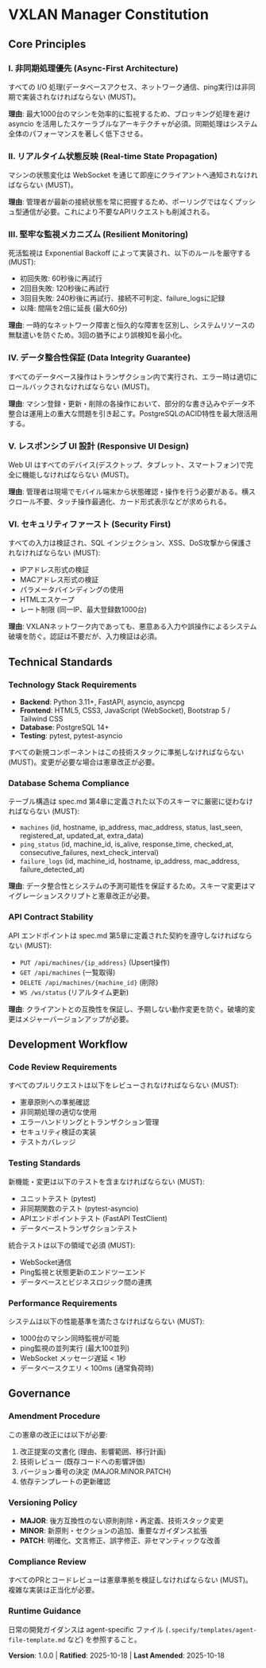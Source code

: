 # VXLAN Manager Constitution

<!--
Sync Impact Report:
- Version change: [none] → 1.0.0
- Initial constitution creation based on spec.md
- Modified principles: N/A (initial creation)
- Added sections: All core principles, Technical Standards, Development Workflow, Governance
- Removed sections: N/A
- Templates requiring updates:
  ✅ .specify/templates/plan-template.md (updated - Constitution Check section with concrete compliance criteria)
  ✅ .specify/templates/spec-template.md (updated - Added Non-Functional Requirements section)
  ✅ .specify/templates/tasks-template.md (updated - Enhanced Foundational phase with constitution-compliant tasks)
  ✅ .specify/templates/checklist-template.md (no changes required - generic template)
- Follow-up TODOs: None
-->

## Core Principles

### I. 非同期処理優先 (Async-First Architecture)

すべての I/O 処理(データベースアクセス、ネットワーク通信、ping実行)は非同期で実装されなければならない (MUST)。

**理由**: 最大1000台のマシンを効率的に監視するため、ブロッキング処理を避け asyncio を活用したスケーラブルなアーキテクチャが必須。同期処理はシステム全体のパフォーマンスを著しく低下させる。

### II. リアルタイム状態反映 (Real-time State Propagation)

マシンの状態変化は WebSocket を通じて即座にクライアントへ通知されなければならない (MUST)。

**理由**: 管理者が最新の接続状態を常に把握するため、ポーリングではなくプッシュ型通信が必要。これにより不要なAPIリクエストも削減される。

### III. 堅牢な監視メカニズム (Resilient Monitoring)

死活監視は Exponential Backoff によって実装され、以下のルールを厳守する (MUST):
- 初回失敗: 60秒後に再試行
- 2回目失敗: 120秒後に再試行
- 3回目失敗: 240秒後に再試行、接続不可判定、failure_logsに記録
- 以降: 間隔を2倍に延長 (最大60分)

**理由**: 一時的なネットワーク障害と恒久的な障害を区別し、システムリソースの無駄遣いを防ぐため。3回の猶予により誤検知を最小化。

### IV. データ整合性保証 (Data Integrity Guarantee)

すべてのデータベース操作はトランザクション内で実行され、エラー時は適切にロールバックされなければならない (MUST)。

**理由**: マシン登録・更新・削除の各操作において、部分的な書き込みやデータ不整合は運用上の重大な問題を引き起こす。PostgreSQLのACID特性を最大限活用する。

### V. レスポンシブ UI 設計 (Responsive UI Design)

Web UI はすべてのデバイス(デスクトップ、タブレット、スマートフォン)で完全に機能しなければならない (MUST)。

**理由**: 管理者は現場でモバイル端末から状態確認・操作を行う必要がある。横スクロール不要、タッチ操作最適化、カード形式表示などが求められる。

### VI. セキュリティファースト (Security First)

すべての入力は検証され、SQL インジェクション、XSS、DoS攻撃から保護されなければならない (MUST):
- IPアドレス形式の検証
- MACアドレス形式の検証
- パラメータバインディングの使用
- HTMLエスケープ
- レート制限 (同一IP、最大登録数1000台)

**理由**: VXLANネットワーク内であっても、悪意ある入力や誤操作によるシステム破壊を防ぐ。認証は不要だが、入力検証は必須。

## Technical Standards

### Technology Stack Requirements

- **Backend**: Python 3.11+, FastAPI, asyncio, asyncpg
- **Frontend**: HTML5, CSS3, JavaScript (WebSocket), Bootstrap 5 / Tailwind CSS
- **Database**: PostgreSQL 14+
- **Testing**: pytest, pytest-asyncio

すべての新規コンポーネントはこの技術スタックに準拠しなければならない (MUST)。変更が必要な場合は憲章改正が必要。

### Database Schema Compliance

テーブル構造は spec.md 第4章に定義された以下のスキーマに厳密に従わなければならない (MUST):
- `machines` (id, hostname, ip_address, mac_address, status, last_seen, registered_at, updated_at, extra_data)
- `ping_status` (id, machine_id, is_alive, response_time, checked_at, consecutive_failures, next_check_interval)
- `failure_logs` (id, machine_id, hostname, ip_address, mac_address, failure_detected_at)

**理由**: データ整合性とシステムの予測可能性を保証するため。スキーマ変更はマイグレーションスクリプトと憲章改正が必要。

### API Contract Stability

API エンドポイントは spec.md 第5章に定義された契約を遵守しなければならない (MUST):
- `PUT /api/machines/{ip_address}` (Upsert操作)
- `GET /api/machines` (一覧取得)
- `DELETE /api/machines/{machine_id}` (削除)
- `WS /ws/status` (リアルタイム更新)

**理由**: クライアントとの互換性を保証し、予期しない動作変更を防ぐ。破壊的変更はメジャーバージョンアップが必要。

## Development Workflow

### Code Review Requirements

すべてのプルリクエストは以下をレビューされなければならない (MUST):
- 憲章原則への準拠確認
- 非同期処理の適切な使用
- エラーハンドリングとトランザクション管理
- セキュリティ検証の実装
- テストカバレッジ

### Testing Standards

新機能・変更は以下のテストを含まなければならない (MUST):
- ユニットテスト (pytest)
- 非同期関数のテスト (pytest-asyncio)
- APIエンドポイントテスト (FastAPI TestClient)
- データベーストランザクションテスト

統合テストは以下の領域で必須 (MUST):
- WebSocket通信
- Ping監視と状態更新のエンドツーエンド
- データベースとビジネスロジック間の連携

### Performance Requirements

システムは以下の性能基準を満たさなければならない (MUST):
- 1000台のマシン同時監視が可能
- ping監視の並列実行 (最大100並列)
- WebSocket メッセージ遅延 < 1秒
- データベースクエリ < 100ms (通常負荷時)

## Governance

### Amendment Procedure

この憲章の改正には以下が必要:
1. 改正提案の文書化 (理由、影響範囲、移行計画)
2. 技術レビュー (既存コードへの影響評価)
3. バージョン番号の決定 (MAJOR.MINOR.PATCH)
4. 依存テンプレートの更新確認

### Versioning Policy

- **MAJOR**: 後方互換性のない原則削除・再定義、技術スタック変更
- **MINOR**: 新原則・セクションの追加、重要なガイダンス拡張
- **PATCH**: 明確化、文言修正、誤字修正、非セマンティックな改善

### Compliance Review

すべてのPRとコードレビューは憲章準拠を検証しなければならない (MUST)。複雑な実装は正当化が必要。

### Runtime Guidance

日常の開発ガイダンスは agent-specific ファイル (`.specify/templates/agent-file-template.md` など) を参照すること。

**Version**: 1.0.0 | **Ratified**: 2025-10-18 | **Last Amended**: 2025-10-18
